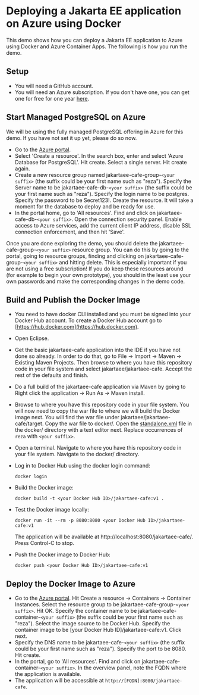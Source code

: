 # Deploying a Jakarta EE application on Azure using Docker
This demo shows how you can deploy a Jakarta EE application to Azure using Docker and Azure Container Apps. The following is how you run the demo.

## Setup
* You will need a GitHub account.
* You will need an Azure subscription. If you don't have one, you can get one for free for one year [here](https://azure.microsoft.com/en-us/free).

## Start Managed PostgreSQL on Azure
We will be using the fully managed PostgreSQL offering in Azure for this demo. If you have not set it up yet, please do so now. 

* Go to the [Azure portal](http://portal.azure.com).
* Select 'Create a resource'. In the search box, enter and select 'Azure Database for PostgreSQL'. Hit create. Select a single server. Hit create again.
* Create a new resource group named jakartaee-cafe-group-`<your suffix>` (the suffix could be your first name such as "reza"). Specify the Server name to be jakartaee-cafe-db-`<your suffix>` (the suffix could be your first name such as "reza"). Specify the login name to be postgres. Specify the password to be Secret123!. Create the resource. It will take a moment for the database to deploy and be ready for use.
* In the portal home, go to 'All resources'. Find and click on jakartaee-cafe-db-`<your suffix>`. Open the connection security panel. Enable access to Azure services, add the current client IP address, disable SSL connection enforcement, and then hit 'Save'.

Once you are done exploring the demo, you should delete the jakartaee-cafe-group-`<your suffix>` resource group. You can do this by going to the portal, going to resource groups, finding and clicking on jakartaee-cafe-group-`<your suffix>` and hitting delete. This is especially important if you are not using a free subscription! If you do keep these resources around (for example to begin your own prototype), you should in the least use your own passwords and make the corresponding changes in the demo code.

## Build and Publish the Docker Image
* You need to have docker CLI installed and you must be signed into your Docker Hub account. To create a Docker Hub account go to [https://hub.docker.com](https://hub.docker.com).
* Open Eclipse.
* Get the basic jakartaee-cafe application into the IDE if you have not done so already. In order to do that, go to File -> Import -> Maven -> Existing Maven Projects. Then browse to where you have this repository code in your file system and select jakartaee/jakartaee-cafe. Accept the rest of the defaults and finish.
* Do a full build of the jakartaee-cafe application via Maven by going to Right click the application -> Run As -> Maven install.
* Browse to where you have this repository code in your file system. You will now need to copy the war file to where we will build the Docker image next. You will find the war file under jakartaee/jakartaee-cafe/target. Copy the war file to docker/. Open the [standalone.xml](standalone.xml) file in the docker/ directory with a text editor next. Replace occurrences of `reza` with `<your suffix>`.
* Open a terminal. Navigate to where you have this repository code in your file system. Navigate to the docker/ directory.
* Log in to Docker Hub using the docker login command:

   ```
   docker login
   ```
* Build the Docker image:

   ```
   docker build -t <your Docker Hub ID>/jakartaee-cafe:v1 .
   ```
   
* Test the Docker image locally:

   ```
   docker run -it --rm -p 8080:8080 <your Docker Hub ID>/jakartaee-cafe:v1
   ```
   
   The application will be available at http://localhost:8080/jakartaee-cafe/. Press Control-C to stop.
   
* Push the Docker image to Docker Hub:

   ```
   docker push <your Docker Hub ID>/jakartaee-cafe:v1
   ```

## Deploy the Docker Image to Azure
* Go to the [Azure portal](http://portal.azure.com). Hit Create a resource -> Containers -> Container Instances. Select the resource group to be jakartaee-cafe-group-`<your suffix>`. Hit OK. Specify the container name to be jakartaee-cafe-container-`<your suffix>` (the suffix could be your first name such as "reza"). Select the image source to be Docker Hub. Specify the container image to be [your Docker Hub ID]/jakartaee-cafe:v1. Click next.
* Specify the DNS name to be jakartaee-cafe-`<your suffix>` (the suffix could be your first name such as "reza"). Specify the port to be 8080. Hit create.
* In the portal, go to 'All resources'. Find and click on jakartaee-cafe-container-`<your suffix>`. In the overview panel, note the FQDN where the application is available.
* The application will be accessible at `http://[FQDN]:8080/jakartaee-cafe`.
